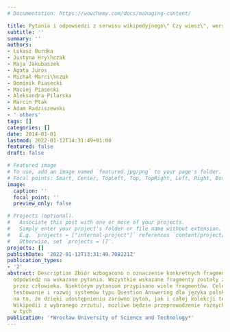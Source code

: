 ```yaml
---
# Documentation: https://wowchemy.com/docs/managing-content/

title: Pytania i odpowiedzi z serwisu wikipedyjnego\" Czy wiesz\", wersja 2.0
subtitle: ''
summary: ''
authors:
- Łukasz Burdka
- Justyna Hry\ŉczak
- Maja Jakubaszek
- Agata Juros
- Michał Marci\ŉczuk
- Dominik Piasecki
- Maciej Piasecki
- Aleksandra Pilarska
- Marcin Ptak
- Adam Radziszewski
- ' others'
tags: []
categories: []
date: 2014-01-01
lastmod: 2022-01-12T14:31:49+01:00
featured: false
draft: false

# Featured image
# To use, add an image named `featured.jpg/png` to your page's folder.
# Focal points: Smart, Center, TopLeft, Top, TopRight, Left, Right, BottomLeft, Bottom, BottomRight.
image:
  caption: ''
  focal_point: ''
  preview_only: false

# Projects (optional).
#   Associate this post with one or more of your projects.
#   Simply enter your project's folder or file name without extension.
#   E.g. `projects = ["internal-project"]` references `content/project/deep-learning/index.md`.
#   Otherwise, set `projects = []`.
projects: []
publishDate: '2022-01-12T13:31:49.708221Z'
publication_types:
- '2'
abstract: Description Zbiór wzbogacono o oznaczenie konkretnych fragmentów zawierających
  odpowiedź na wskazane pytania. Wszystkie wskazane fragmenty zostały zweryfikowane
  przez człowieka. Niektórym pytaniom przypisano wiele fragmentów. Celem zbioru jest
  testowanie i rozwój systemów typu Question Answering dla języka polskiego. Liczymy
  na to, że dzięki udostępnieniu zarówno pytań, jak i całej kolekcji testowej (całej
  Wikipedii z wybranego zrzutu), możliwe będzie przeprowadzenie różnych eksperymentów
  w tych
publication: '*Wrocław University of Science and Technology*'
---
```

